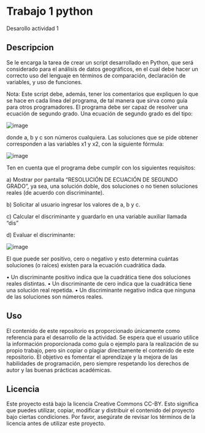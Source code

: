 # Trabajo 1 python


Desarollo actividad 1

## Descripcion

Se le encarga la tarea de crear un script desarrollado en Python, que será considerado para el 
análisis de datos geográficos, en el cual debe hacer un correcto uso del lenguaje en términos 
de comparación, declaración de variables, y uso de funciones.

Nota: Este script debe, además, tener los comentarios que expliquen lo que se hace en cada
línea del programa, de tal manera que sirva como guía para otros programadores.
El programa debe ser capaz de resolver una ecuación de segundo grado. Una ecuación de 
segundo grado es del tipo:

![image](https://user-images.githubusercontent.com/18517202/233873246-97fdc4ec-f283-48b6-924e-0a25cf372dfc.png)

donde a, b y c son números cualquiera.
Las soluciones que se pide obtener corresponden a las variables x1 y x2, con la siguiente
fórmula:

![image](https://user-images.githubusercontent.com/18517202/233873223-b29c29b7-b33a-47cf-a240-9f8e918f5b01.png)


Ten en cuenta que el programa debe cumplir con los siguientes requisitos:

a) Mostrar por pantalla “RESOLUCIÓN DE ECUACIÓN DE SEGUNDO GRADO”, ya sea, una
solución doble, dos soluciones o no tienen soluciones reales (de acuerdo con
discriminante).

b) Solicitar al usuario ingresar los valores de a, b y c.

c) Calcular el discriminante y guardarlo en una variable auxiliar llamada “dis”

d) Evaluar el discriminante:
 
 ![image](https://user-images.githubusercontent.com/18517202/233873269-a7818ff8-9306-492e-a8ef-984f7382b5c6.png)

 
El que puede ser positivo, cero o negativo y esto determina cuántas soluciones (o raíces) 
existen para la ecuación cuadrática dada.

• Un discriminante positivo indica que la cuadrática tiene dos soluciones reales 
distintas.
• Un discriminante de cero indica que la cuadrática tiene una solución real repetida.
• Un discriminante negativo indica que ninguna de las soluciones son números 
reales.

## Uso

El contenido de este repositorio es proporcionado únicamente como referencia para el desarrollo de la actividad. Se espera que el usuario utilice la información proporcionada como guía o ejemplo para la realización de su propio trabajo, pero sin copiar o plagiar directamente el contenido de este repositorio. El objetivo es fomentar el aprendizaje y la mejora de las habilidades de programación, pero siempre respetando los derechos de autor y las buenas prácticas académicas.


## Licencia

Este proyecto está bajo la licencia Creative Commons CC-BY. Esto significa que puedes utilizar, copiar, modificar y distribuir el contenido del proyecto bajo ciertas condiciones. Por favor, asegúrate de revisar los términos de la licencia antes de utilizar este proyecto.
